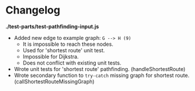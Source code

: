 # Changelog

**./test-parts/test-pathfinding-input.js**
* Added new edge to example graph: `G --> H (9)`
	* It is impossible to reach these nodes.
	* Used for 'shortest route' unit test.
	* Impossible for Dijkstra.
	* Does not conflict with existing unit tests.
* Wrote unit tests for 'shortest route' pathfinding. (handleShortestRoute)
* Wrote secondary function to `try-catch` missing graph for shortest route. (callShortestRouteMissingGraph)